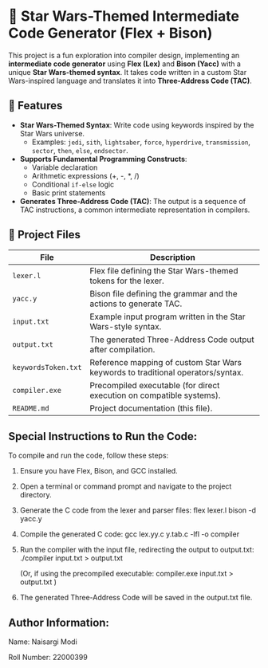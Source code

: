 # 🌌 Star Wars-Themed Intermediate Code Generator (Flex + Bison)

This project is a fun exploration into compiler design, implementing an **intermediate code generator** using **Flex (Lex)** and **Bison (Yacc)** with a unique **Star Wars-themed syntax**. It takes code written in a custom Star Wars-inspired language and translates it into **Three-Address Code (TAC)**.

## 🚀 Features

- **Star Wars-Themed Syntax**: Write code using keywords inspired by the Star Wars universe.
  - Examples: `jedi`, `sith`, `lightsaber`, `force`, `hyperdrive`, `transmission`, `sector`, `then`, `else`, `endsector`.
- **Supports Fundamental Programming Constructs**:
  - Variable declaration
  - Arithmetic expressions (+, -, *, /)
  - Conditional `if-else` logic
  - Basic print statements
- **Generates Three-Address Code (TAC)**: The output is a sequence of TAC instructions, a common intermediate representation in compilers.

## 📁 Project Files

| File                  | Description                                                     |
|-----------------------|-----------------------------------------------------------------|
| `lexer.l`             | Flex file defining the Star Wars-themed tokens for the lexer.    |
| `yacc.y`              | Bison file defining the grammar and the actions to generate TAC. |
| `input.txt`           | Example input program written in the Star Wars-style syntax.     |
| `output.txt`          | The generated Three-Address Code output after compilation.      |
| `keywordsToken.txt`   | Reference mapping of custom Star Wars keywords to traditional operators/syntax. |
| `compiler.exe`        | Precompiled executable (for direct execution on compatible systems). |
| `README.md`           | Project documentation (this file).                             |


## Special Instructions to Run the Code:

To compile and run the code, follow these steps:

1.  Ensure you have Flex, Bison, and GCC installed.

2.  Open a terminal or command prompt and navigate to the project directory.

3.  Generate the C code from the lexer and parser files:
    flex lexer.l
    bison -d yacc.y

4.  Compile the generated C code:
    gcc lex.yy.c y.tab.c -lfl -o compiler

5.  Run the compiler with the input file, redirecting the output to output.txt:
    ./compiler input.txt > output.txt

    (Or, if using the precompiled executable:
     compiler.exe input.txt > output.txt )

6.  The generated Three-Address Code will be saved in the output.txt file.

## Author Information:

Name: Naisargi Modi

Roll Number: 22000399
